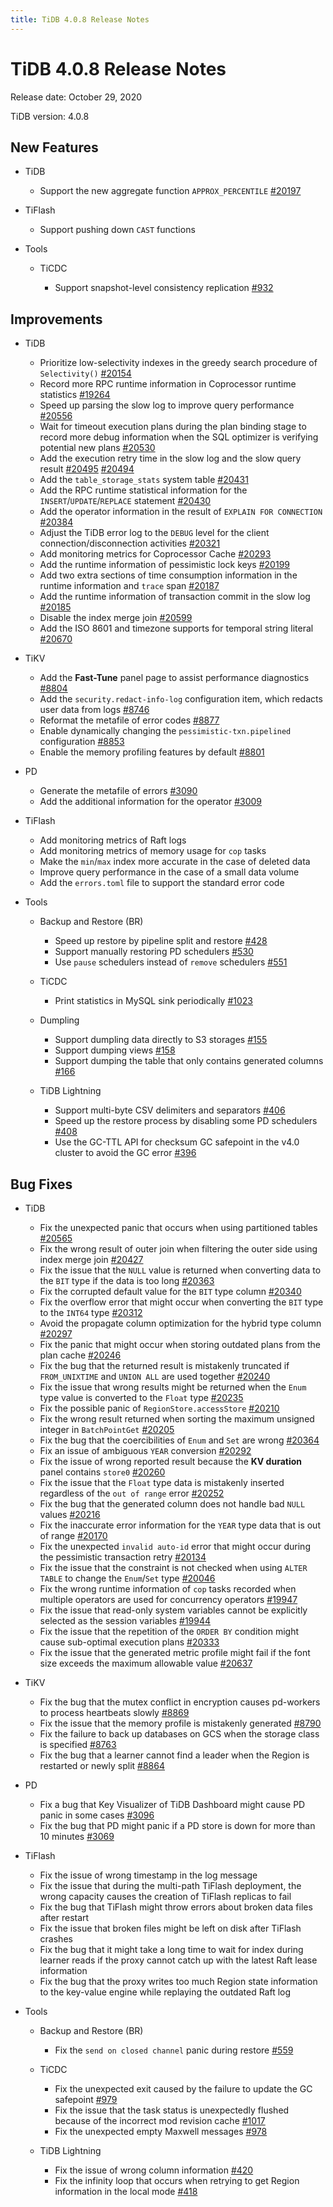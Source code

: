 ```yaml
---
title: TiDB 4.0.8 Release Notes
---
```


# TiDB 4.0.8 Release Notes

Release date: October 29, 2020

TiDB version: 4.0.8

## New Features

+ TiDB

    - Support the new aggregate function `APPROX_PERCENTILE` [#20197](https://github.com/pingcap/tidb/pull/20197)

+ TiFlash

    - Support pushing down `CAST` functions

+ Tools

    + TiCDC

        - Support snapshot-level consistency replication [#932](https://github.com/pingcap/ticdc/pull/932)

## Improvements

+ TiDB

    - Prioritize low-selectivity indexes in the greedy search procedure of `Selectivity()` [#20154](https://github.com/pingcap/tidb/pull/20154)
    - Record more RPC runtime information in Coprocessor runtime statistics [#19264](https://github.com/pingcap/tidb/pull/19264)
    - Speed up parsing the slow log to improve query performance [#20556](https://github.com/pingcap/tidb/pull/20556)
    - Wait for timeout execution plans during the plan binding stage to record more debug information when the SQL optimizer is verifying potential new plans [#20530](https://github.com/pingcap/tidb/pull/20530)
    - Add the execution retry time in the slow log and the slow query result [#20495](https://github.com/pingcap/tidb/pull/20495) [#20494](https://github.com/pingcap/tidb/pull/20494)
    - Add the `table_storage_stats` system table [#20431](https://github.com/pingcap/tidb/pull/20431)
    - Add the RPC runtime statistical information for the `INSERT`/`UPDATE`/`REPLACE` statement [#20430](https://github.com/pingcap/tidb/pull/20430)
    - Add the operator information in the result of `EXPLAIN FOR CONNECTION` [#20384](https://github.com/pingcap/tidb/pull/20384)
    - Adjust the TiDB error log to the `DEBUG` level for the client connection/disconnection activities [#20321](https://github.com/pingcap/tidb/pull/20321)
    - Add monitoring metrics for Coprocessor Cache [#20293](https://github.com/pingcap/tidb/pull/20293)
    - Add the runtime information of pessimistic lock keys [#20199](https://github.com/pingcap/tidb/pull/20199)
    - Add two extra sections of time consumption information in the runtime information and `trace` span [#20187](https://github.com/pingcap/tidb/pull/20187)
    - Add the runtime information of transaction commit in the slow log [#20185](https://github.com/pingcap/tidb/pull/20185)
    - Disable the index merge join [#20599](https://github.com/pingcap/tidb/pull/20599)
    - Add the ISO 8601 and timezone supports for temporal string literal [#20670](https://github.com/pingcap/tidb/pull/20670)

+ TiKV

    - Add the **Fast-Tune** panel page to assist performance diagnostics [#8804](https://github.com/tikv/tikv/pull/8804)
    - Add the `security.redact-info-log` configuration item, which redacts user data from logs [#8746](https://github.com/tikv/tikv/pull/8746)
    - Reformat the metafile of error codes [#8877](https://github.com/tikv/tikv/pull/8877)
    - Enable dynamically changing the `pessimistic-txn.pipelined` configuration [#8853](https://github.com/tikv/tikv/pull/8853)
    - Enable the memory profiling features by default [#8801](https://github.com/tikv/tikv/pull/8801)

+ PD

    - Generate the metafile of errors [#3090](https://github.com/pingcap/pd/pull/3090)
    - Add the additional information for the operator [#3009](https://github.com/pingcap/pd/pull/3009)

+ TiFlash

    - Add monitoring metrics of Raft logs
    - Add monitoring metrics of memory usage for `cop` tasks
    - Make the `min`/`max` index more accurate in the case of deleted data
    - Improve query performance in the case of a small data volume
    - Add the `errors.toml` file to support the standard error code

+ Tools

    + Backup and Restore (BR)

        - Speed up restore by pipeline split and restore [#428](https://github.com/pingcap/br/pull/428)
        - Support manually restoring PD schedulers [#530](https://github.com/pingcap/br/pull/530)
        - Use `pause` schedulers instead of `remove` schedulers [#551](https://github.com/pingcap/br/pull/551)

    + TiCDC

        - Print statistics in MySQL sink periodically [#1023](https://github.com/pingcap/ticdc/pull/1023)

    + Dumpling

        - Support dumpling data directly to S3 storages [#155](https://github.com/pingcap/dumpling/pull/155)
        - Support dumping views [#158](https://github.com/pingcap/dumpling/pull/158)
        - Support dumping the table that only contains generated columns [#166](https://github.com/pingcap/dumpling/pull/166)

    + TiDB Lightning

        - Support multi-byte CSV delimiters and separators [#406](https://github.com/pingcap/tidb-lightning/pull/406)
        - Speed up the restore process by disabling some PD schedulers [#408](https://github.com/pingcap/tidb-lightning/pull/408)
        - Use the GC-TTL API for checksum GC safepoint in the v4.0 cluster to avoid the GC error [#396](https://github.com/pingcap/tidb-lightning/pull/396)

## Bug Fixes

+ TiDB

    - Fix the unexpected panic that occurs when using partitioned tables [#20565](https://github.com/pingcap/tidb/pull/20565)
    - Fix the wrong result of outer join when filtering the outer side using index merge join [#20427](https://github.com/pingcap/tidb/pull/20427)
    - Fix the issue that the `NULL` value is returned when converting data to the `BIT` type if the data is too long [#20363](https://github.com/pingcap/tidb/pull/20363)
    - Fix the corrupted default value for the `BIT` type column [#20340](https://github.com/pingcap/tidb/pull/20340)
    - Fix the overflow error that might occur when converting the `BIT` type to the `INT64` type [#20312](https://github.com/pingcap/tidb/pull/20312)
    - Avoid the propagate column optimization for the hybrid type column [#20297](https://github.com/pingcap/tidb/pull/20297)
    - Fix the panic that might occur when storing outdated plans from the plan cache [#20246](https://github.com/pingcap/tidb/pull/20246)
    - Fix the bug that the returned result is mistakenly truncated if `FROM_UNIXTIME` and `UNION ALL` are used together [#20240](https://github.com/pingcap/tidb/pull/20240)
    - Fix the issue that wrong results might be returned when the `Enum` type value is converted to the `Float` type [#20235](https://github.com/pingcap/tidb/pull/20235)
    - Fix the possible panic of `RegionStore.accessStore` [#20210](https://github.com/pingcap/tidb/pull/20210)
    - Fix the wrong result returned when sorting the maximum unsigned integer in `BatchPointGet` [#20205](https://github.com/pingcap/tidb/pull/20205)
    - Fix the bug that the coercibilities of `Enum` and `Set` are wrong [#20364](https://github.com/pingcap/tidb/pull/20364)
    - Fix an issue of ambiguous `YEAR` conversion [#20292](https://github.com/pingcap/tidb/pull/20292)
    - Fix the issue of wrong reported result because the **KV duration** panel contains `store0` [#20260](https://github.com/pingcap/tidb/pull/20260)
    - Fix the issue that the `Float` type data is mistakenly inserted regardless of the `out of range` error [#20252](https://github.com/pingcap/tidb/pull/20252)
    - Fix the bug that the generated column does not handle bad `NULL` values [#20216](https://github.com/pingcap/tidb/pull/20216)
    - Fix the inaccurate error information for the `YEAR` type data that is out of range [#20170](https://github.com/pingcap/tidb/pull/20170)
    - Fix the unexpected `invalid auto-id` error that might occur during the pessimistic transaction retry [#20134](https://github.com/pingcap/tidb/pull/20134)
    - Fix the issue that the constraint is not checked when using `ALTER TABLE` to change the `Enum`/`Set` type [#20046](https://github.com/pingcap/tidb/pull/20046)
    - Fix the wrong runtime information of `cop` tasks recorded when multiple operators are used for concurrency operators [#19947](https://github.com/pingcap/tidb/pull/19947)
    - Fix the issue that read-only system variables cannot be explicitly selected as the session variables [#19944](https://github.com/pingcap/tidb/pull/19944)
    - Fix the issue that the repetition of the `ORDER BY` condition might cause sub-optimal execution plans [#20333](https://github.com/pingcap/tidb/pull/20333)
    - Fix the issue that the generated metric profile might fail if the font size exceeds the maximum allowable value [#20637](https://github.com/pingcap/tidb/pull/20637)

+ TiKV

    - Fix the bug that the mutex conflict in encryption causes pd-workers to process heartbeats slowly [#8869](https://github.com/tikv/tikv/pull/8869)
    - Fix the issue that the memory profile is mistakenly generated [#8790](https://github.com/tikv/tikv/pull/8790)
    - Fix the failure to back up databases on GCS when the storage class is specified [#8763](https://github.com/tikv/tikv/pull/8763)
    - Fix the bug that a learner cannot find a leader when the Region is restarted or newly split [#8864](https://github.com/tikv/tikv/pull/8864)

+ PD

    - Fix a bug that Key Visualizer of TiDB Dashboard might cause PD panic in some cases [#3096](https://github.com/pingcap/pd/pull/3096)
    - Fix the bug that PD might panic if a PD store is down for more than 10 minutes [#3069](https://github.com/pingcap/pd/pull/3069)

+ TiFlash

    - Fix the issue of wrong timestamp in the log message
    - Fix the issue that during the multi-path TiFlash deployment, the wrong capacity causes the creation of TiFlash replicas to fail
    - Fix the bug that TiFlash might throw errors about broken data files after restart
    - Fix the issue that broken files might be left on disk after TiFlash crashes
    - Fix the bug that it might take a long time to wait for index during learner reads if the proxy cannot catch up with the latest Raft lease information
    - Fix the bug that the proxy writes too much Region state information to the key-value engine while replaying the outdated Raft log

+ Tools

    + Backup and Restore (BR)

        - Fix the `send on closed channel` panic during restore [#559](https://github.com/pingcap/br/pull/559)

    + TiCDC

        - Fix the unexpected exit caused by the failure to update the GC safepoint [#979](https://github.com/pingcap/ticdc/pull/979)
        - Fix the issue that the task status is unexpectedly flushed because of the incorrect mod revision cache [#1017](https://github.com/pingcap/ticdc/pull/1017)
        - Fix the unexpected empty Maxwell messages [#978](https://github.com/pingcap/ticdc/pull/978)

    + TiDB Lightning

        - Fix the issue of wrong column information [#420](https://github.com/pingcap/tidb-lightning/pull/420)
        - Fix the infinity loop that occurs when retrying to get Region information in the local mode [#418](https://github.com/pingcap/tidb-lightning/pull/418)
